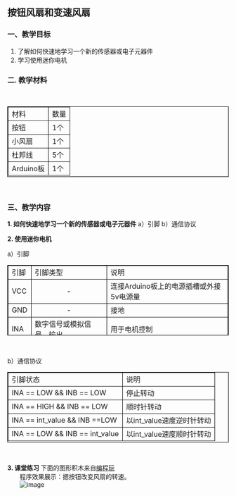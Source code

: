 ## 按钮风扇和变速风扇
### 一、教学目标
1. 了解如何快速地学习一个新的传感器或电子元器件
2. 学习使用迷你电机

### 二. 教学材料

<br>

<table border="1px" align="center" bordercolor="black" width="700px" height="160px">
    <tr align="left">
        <td>材料</td>
        <td>数量</td>
    </tr>
    <tr align="left">
        <td>按钮</td>
        <td>1个</td>
    </tr>
    <tr align="left">
        <td>小风扇</td>
        <td>1个</td>
    </tr>
    <tr align="left">
        <td>杜邦线</td>
        <td>5个</td>
    </tr>
    <tr align="left">
        <td>Arduino板</td>
        <td>1个</td>
    </tr>
</table>

<br>

### 三、教学内容
**1. 如何快速地学习一个新的传感器或电子元器件**
a）引脚
b）通信协议

**2. 使用迷你电机**

a）引脚

<table border="1px" align="center" bordercolor="black" width="700px" height="160px">
    <tr align="left">
        <td>引脚</td>
        <td>引脚类型</td>
        <td>说明</td>
    </tr>
    <tr align="left">
        <td>VCC</td>
        <td align="center">-</td>
        <td>连接Arduino板上的电源插槽或外接5v电源量</td>
    </tr>
    <tr align="left">
        <td>GND</td>
        <td align="center">-</td>
        <td>接地</td>
    </tr>
    <tr align="left">
        <td>INA</td>
        <td>数字信号或模拟信号、输出</td>
        <td>用于电机控制</td>
    </tr>
    <tr align="left">
        <td>INB</td>
        <td>数字信号或模拟信号、输出</td>
        <td>用于电机控制</td>
    </tr>
</table>

<br>

b）通信协议

<table border="1px" align="center" bordercolor="black" width="700px" height="160px">
    <tr align="left">
        <td>引脚状态</td>
        <td>说明</td>
    </tr>
    <tr align="left">
        <td>INA == LOW && INB == LOW</td>
        <td>停止转动</td>
    </tr>
    <tr align="left">
        <td>INA == HIGH && INB == LOW </td>
        <td>顺时针转动</td>
    </tr>
    <tr align="left">
        <td>INA == int_value &&  INB ==LOW</td>
        <td>以int_value速度逆时针转动</td>
    </tr>
    <tr align="left">
        <td>INA == LOW &&  INB == int_value</td>
        <td>以int_value速度顺时针转动</td>
    </tr>
</table>

<br>

**3. 课堂练习**
下面的图形积木来自[编程玩](http://www.manykit.com/codeplay/#/snap?=162)<br>
&emsp;&emsp;程序效果展示：摁按钮改变风扇的转速。<br>
&emsp;&emsp;![image](http://www.manykit.com/public/courseimg/2-5-1.png)

